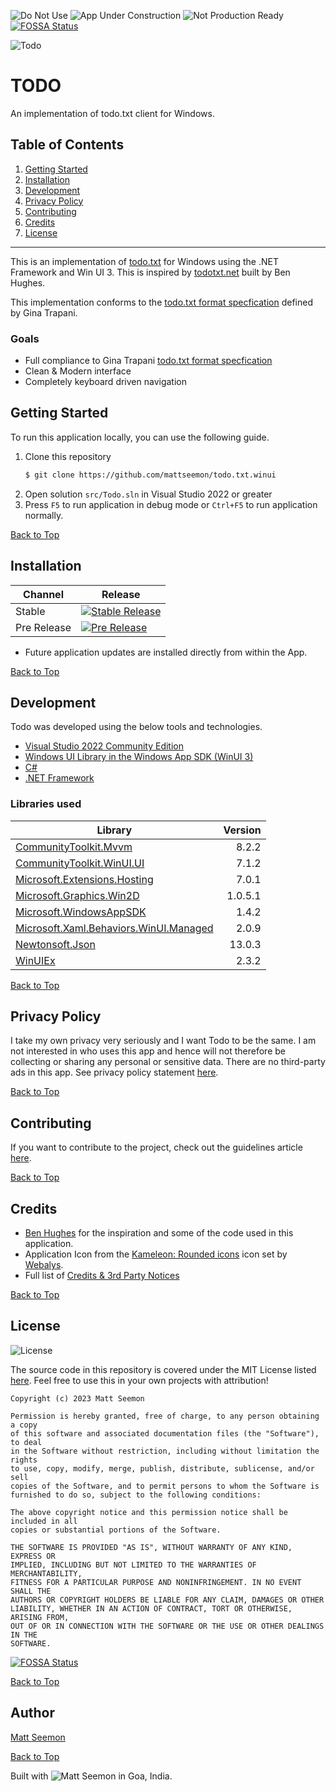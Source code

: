 ![Do Not Use](https://img.shields.io/badge/do_not_use-red?style=for-the-badge)
![App Under Construction](https://img.shields.io/badge/app_under_construction-blue?style=for-the-badge)
![Not Production Ready](https://img.shields.io/badge/NOT%20PRODUCTION%20READY-red?style=for-the-badge)
[![FOSSA Status](https://app.fossa.com/api/projects/git%2Bgithub.com%2Fmattseemon%2Ftodo.txt.winui.svg?type=shield&issueType=license)](https://app.fossa.com/projects/git%2Bgithub.com%2Fmattseemon%2Ftodo.txt.winui?ref=badge_shield&issueType=license)

![Todo](./assets/Todo-128.png)

# TODO

An implementation of todo.txt client for Windows.

## Table of Contents
1. [Getting Started](#getting-started)
2. [Installation](#installation)
3. [Development](#development)
4. [Privacy Policy](#privacy-policy)
5. [Contributing](#contributing)
6. [Credits](#credits)
7. [License](#license)

---
This is an implementation of [todo.txt](http://todotxt.org/) for Windows using the .NET Framework and Win UI 3. This is inspired by [todotxt.net](https://github.com/benrhughes/todotxt.net) built by Ben Hughes.

This implementation conforms to the [todo.txt format specfication](https://github.com/todotxt/todo.txt) defined by Gina Trapani.

### Goals
* Full compliance to Gina Trapani [todo.txt format specfication](https://github.com/todotxt/todo.txt)
* Clean & Modern interface
* Completely keyboard driven navigation

## Getting Started

To run this application locally, you can use the following guide.

1. Clone this repository 
   ```bash
   $ git clone https://github.com/mattseemon/todo.txt.winui
   ```
2. Open solution `src/Todo.sln` in Visual Studio 2022 or greater
3. Press `F5` to run application in debug mode or `Ctrl+F5` to run application normally.

[Back to Top](#table-of-contents)
## Installation

Channel | Release
------- | -------
Stable | [![Stable Release](https://img.shields.io/github/v/release/mattseemon/todo.txt.winui?label=%20&logo=windows&style=for-the-badge)](https://github.com/mattseemon/todo.txt.winui/releases/latest)
Pre Release | [![Pre Release](https://img.shields.io/github/v/release/mattseemon/todo.txt.winui?include_prereleases&label=%20&logo=windows&style=for-the-badge)](https://github.com/mattseemon/todo.txt.winui/releases)

 * Future application updates are installed directly from within the App.

[Back to Top](#table-of-contents)
## Development

Todo was developed using the below tools and technologies.
 * [Visual Studio 2022 Community Edition](https://visualstudio.microsoft.com/)
 * [Windows UI Library in the Windows App SDK (WinUI 3)](https://learn.microsoft.com/en-us/windows/apps/winui/winui3/)
 * [C#](https://docs.microsoft.com/en-us/dotnet/csharp/)
 * [.NET Framework](https://docs.microsoft.com/en-gb/dotnet/)

### Libraries used

Library | Version 
------- | -------:
[CommunityToolkit.Mvvm ](https://github.com/CommunityToolkit/dotnet)|8.2.2
[CommunityToolkit.WinUI.UI](https://github.com/CommunityToolkit/WindowsCommunityToolkit)|7.1.2
[Microsoft.Extensions.Hosting](https://github.com/dotnet/runtime)|7.0.1
[Microsoft.Graphics.Win2D](https://microsoft.github.io/Win2D/html/Introduction.htm)|1.0.5.1
[Microsoft.WindowsAppSDK](https://github.com/microsoft/windowsappsdk)|1.4.2
[Microsoft.Xaml.Behaviors.WinUI.Managed](https://github.com/Microsoft/XamlBehaviors)|2.0.9
[Newtonsoft.Json](https://www.newtonsoft.com/json)|13.0.3
[WinUIEx](https://github.com/dotMorten/WinUIEx)|2.3.2

[Back to Top](#table-of-contents)

## Privacy Policy
I take my own privacy very seriously and I want Todo to be the same. I am not interested in who uses this app and hence will not therefore be collecting or sharing any personal or sensitive data. There are no third-party ads in this app. See privacy policy statement [here](PRIVACY.md).

[Back to Top](#table-of-contents)
## Contributing

If you want to contribute to the project, check out the guidelines article [here](CONTRIBUTING.md). 

[Back to Top](#table-of-contents)
## Credits
 * [Ben Hughes](https://github.com/benrhughes) for the inspiration and some of the code used in this application.
 * Application Icon from the [Kameleon: Rounded icons](https://www.iconfinder.com/search/icons?family=kameleon-icons-rounded) icon set by [Webalys](https://www.iconfinder.com/webalys).
 * Full list of [Credits & 3rd Party Notices](CREDITS.md)

[Back to Top](#table-of-contents)
## License
![License](https://img.shields.io/github/license/mattseemon/todo.txt.winui?style=for-the-badge)

The source code in this repository is covered under the MIT License listed [here](LICENSE]). Feel free to use this in your own projects with attribution!

```
Copyright (c) 2023 Matt Seemon

Permission is hereby granted, free of charge, to any person obtaining a copy
of this software and associated documentation files (the "Software"), to deal
in the Software without restriction, including without limitation the rights
to use, copy, modify, merge, publish, distribute, sublicense, and/or sell
copies of the Software, and to permit persons to whom the Software is
furnished to do so, subject to the following conditions:

The above copyright notice and this permission notice shall be included in all
copies or substantial portions of the Software.

THE SOFTWARE IS PROVIDED "AS IS", WITHOUT WARRANTY OF ANY KIND, EXPRESS OR
IMPLIED, INCLUDING BUT NOT LIMITED TO THE WARRANTIES OF MERCHANTABILITY,
FITNESS FOR A PARTICULAR PURPOSE AND NONINFRINGEMENT. IN NO EVENT SHALL THE
AUTHORS OR COPYRIGHT HOLDERS BE LIABLE FOR ANY CLAIM, DAMAGES OR OTHER
LIABILITY, WHETHER IN AN ACTION OF CONTRACT, TORT OR OTHERWISE, ARISING FROM,
OUT OF OR IN CONNECTION WITH THE SOFTWARE OR THE USE OR OTHER DEALINGS IN THE
SOFTWARE.
```

[![FOSSA Status](https://app.fossa.com/api/projects/git%2Bgithub.com%2Fmattseemon%2Ftodo.txt.winui.svg?type=large&issueType=license)](https://app.fossa.com/projects/git%2Bgithub.com%2Fmattseemon%2Ftodo.txt.winui?ref=badge_large&issueType=license)

[Back to Top](#table-of-contents)
## Author

[Matt Seemon](@mattseemon)

[Back to Top](#table-of-contents)

Built with ![Matt Seemon](./assets/heart.png) in Goa, India.